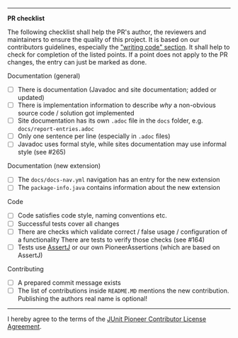 
---
**PR checklist**

The following checklist shall help the PR's author, the reviewers and maintainers to ensure the quality of this project.
It is based on our contributors guidelines, especially the ["writing code" section](https://github.com/junit-pioneer/junit-pioneer/blob/master/CONTRIBUTING.md#writing-code).
It shall help to check for completion of the listed points.
If a point does not apply to the PR changes, the entry can just be marked as done. 

Documentation (general)
 
* [ ] There is documentation (Javadoc and site documentation; added or updated)
* [ ] There is implementation information to describe _why_ a non-obvious source code / solution got implemented
* [ ] Site documentation has its own `.adoc` file in the `docs` folder, e.g. `docs/report-entries.adoc`
* [ ] Only one sentence per line (especially in `.adoc` files)
* [ ] Javadoc uses formal style, while sites documentation may use informal style (see #265)

Documentation (new extension)
* [ ] The `docs/docs-nav.yml` navigation has an entry for the new extension
* [ ] The `package-info.java` contains information about the new extension

Code
* [ ] Code satisfies code style, naming conventions etc.
* [ ] Successful tests cover all changes
* [ ] There are checks which validate correct / false usage / configuration of a functionality
There are tests to verify those checks (see #164)
* [ ] Tests use [AssertJ](https://joel-costigliola.github.io/assertj/) or our own PioneerAssertions (which are based on AssertJ)

Contributing
* [ ] A prepared commit message exists
* [ ] The list of contributions inside `README.MD` mentions the new contribution.
Publishing the authors real name is optional! 

---

I hereby agree to the terms of the [JUnit Pioneer Contributor License Agreement](https://github.com/junit-pioneer/junit-pioneer/blob/master/CONTRIBUTING.md#junit-pioneer-contributor-license-agreement).


